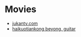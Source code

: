 # Movies

- [jukantv.com](https://www.jukantv.com/Animation/xunmenghuanyouji/0-1.html)
- [haikuotiankong beyong, guitar](https://www.jitatang.com/haikuotiankong.html)
